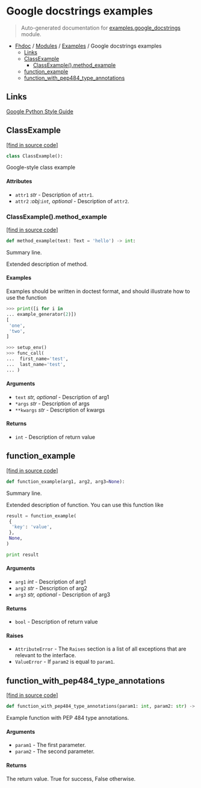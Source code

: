 # Google docstrings examples

> Auto-generated documentation for [examples.google_docstrings](../../examples/google_docstrings.py) module.

- [Fhdoc](../README.md#fhdoc-index) / [Modules](../MODULES.md#modules) / [Examples](index.md#examples) / Google docstrings examples
    - [Links](#links)
    - [ClassExample](#classexample)
        - [ClassExample().method_example](#classexamplemethod_example)
    - [function_example](#function_example)
    - [function_with_pep484_type_annotations](#function_with_pep484_type_annotations)

## Links

[Google Python Style Guide](http://google.github.io/styleguide/pyguide.html#38-comments-and-docstrings)

## ClassExample

[[find in source code]](../../examples/google_docstrings.py#L12)

```python
class ClassExample():
```

Google-style class example

#### Attributes

- `attr1` *str* - Description of `attr1`.
- `attr2` *:obj:`int`, optional* - Description of `attr2`.

### ClassExample().method_example

[[find in source code]](../../examples/google_docstrings.py#L21)

```python
def method_example(text: Text = 'hello') -> int:
```

Summary line.

Extended description of method.

#### Examples

Examples should be written in doctest format, and should illustrate how
to use the function

```python
>>> print([i for i in
... example_generator(2)])
[
 'one',
 'two',
]
```

```python
>>> setup_env()
>>> func_call(
...	 first_name='test',
...	 last_name='test',
... )
```

#### Arguments

- `text` *str, optional* - Description of arg1
- `*args` *str* - Description of args
- `**kwargs` *str* - Description of kwargs

#### Returns

- `int` - Description of return value

## function_example

[[find in source code]](../../examples/google_docstrings.py#L55)

```python
def function_example(arg1, arg2, arg3=None):
```

Summary line.

Extended description of function.
You can use this function like

```python
result = function_example(
 {
  'key': 'value',
 },
 None,
)

print result
```

#### Arguments

- `arg1` *int* - Description of arg1
- `arg2` *str* - Description of arg2
- `arg3` *str, optional* - Description of arg3

#### Returns

- `bool` - Description of return value

#### Raises

- `AttributeError` - The ``Raises`` section is a list of all exceptions
 that are relevant to the interface.
- `ValueError` - If `param2` is equal to `param1`.

## function_with_pep484_type_annotations

[[find in source code]](../../examples/google_docstrings.py#L86)

```python
def function_with_pep484_type_annotations(param1: int, param2: str) -> bool:
```

Example function with PEP 484 type annotations.

#### Arguments

- `param1` - The first parameter.
- `param2` - The second parameter.

#### Returns

The return value. True for success, False otherwise.
